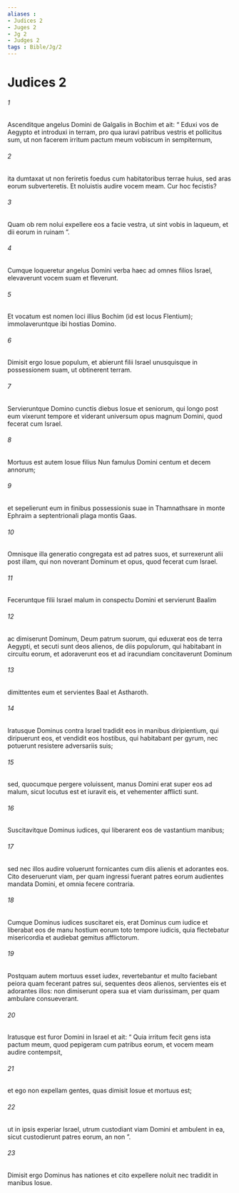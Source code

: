 ```yaml
---
aliases : 
- Judices 2
- Juges 2
- Jg 2
- Judges 2
tags : Bible/Jg/2
---
```


# Judices 2

###### 1
Ascenditque angelus Domini de Galgalis in Bochim et ait: “ Eduxi vos de Aegypto et introduxi in terram, pro qua iuravi patribus vestris et pollicitus sum, ut non facerem irritum pactum meum vobiscum in sempiternum, 
###### 2
ita dumtaxat ut non feriretis foedus cum habitatoribus terrae huius, sed aras eorum subverteretis. Et noluistis audire vocem meam. Cur hoc fecistis? 
###### 3
Quam ob rem nolui expellere eos a facie vestra, ut sint vobis in laqueum, et dii eorum in ruinam ”.
###### 4
Cumque loqueretur angelus Domini verba haec ad omnes filios Israel, elevaverunt vocem suam et fleverunt. 
###### 5
Et vocatum est nomen loci illius Bochim (id est locus Flentium); immolaveruntque ibi hostias Domino.
###### 6
Dimisit ergo Iosue populum, et abierunt filii Israel unusquisque in possessionem suam, ut obtinerent terram. 
###### 7
Servieruntque Domino cunctis diebus Iosue et seniorum, qui longo post eum vixerunt tempore et viderant universum opus magnum Domini, quod fecerat cum Israel. 
###### 8
Mortuus est autem Iosue filius Nun famulus Domini centum et decem annorum; 
###### 9
et sepelierunt eum in finibus possessionis suae in Thamnathsare in monte Ephraim a septentrionali plaga montis Gaas. 
###### 10
Omnisque illa generatio congregata est ad patres suos, et surrexerunt alii post illam, qui non noverant Dominum et opus, quod fecerat cum Israel.
###### 11
Feceruntque filii Israel malum in conspectu Domini et servierunt Baalim 
###### 12
ac dimiserunt Dominum, Deum patrum suorum, qui eduxerat eos de terra Aegypti, et secuti sunt deos alienos, de diis populorum, qui habitabant in circuitu eorum, et adoraverunt eos et ad iracundiam concitaverunt Dominum 
###### 13
dimittentes eum et servientes Baal et Astharoth. 
###### 14
Iratusque Dominus contra Israel tradidit eos in manibus diripientium, qui diripuerunt eos, et vendidit eos hostibus, qui habitabant per gyrum, nec potuerunt resistere adversariis suis; 
###### 15
sed, quocumque pergere voluissent, manus Domini erat super eos ad malum, sicut locutus est et iuravit eis, et vehementer afflicti sunt.
###### 16
Suscitavitque Dominus iudices, qui liberarent eos de vastantium manibus; 
###### 17
sed nec illos audire voluerunt fornicantes cum diis alienis et adorantes eos. Cito deseruerunt viam, per quam ingressi fuerant patres eorum audientes mandata Domini, et omnia fecere contraria. 
###### 18
Cumque Dominus iudices suscitaret eis, erat Dominus cum iudice et liberabat eos de manu hostium eorum toto tempore iudicis, quia flectebatur misericordia et audiebat gemitus afflictorum. 
###### 19
Postquam autem mortuus esset iudex, revertebantur et multo faciebant peiora quam fecerant patres sui, sequentes deos alienos, servientes eis et adorantes illos: non dimiserunt opera sua et viam durissimam, per quam ambulare consueverant.
###### 20
Iratusque est furor Domini in Israel et ait: “ Quia irritum fecit gens ista pactum meum, quod pepigeram cum patribus eorum, et vocem meam audire contempsit, 
###### 21
et ego non expellam gentes, quas dimisit Iosue et mortuus est; 
###### 22
ut in ipsis experiar Israel, utrum custodiant viam Domini et ambulent in ea, sicut custodierunt patres eorum, an non ”.
###### 23
Dimisit ergo Dominus has nationes et cito expellere noluit nec tradidit in manibus Iosue.
